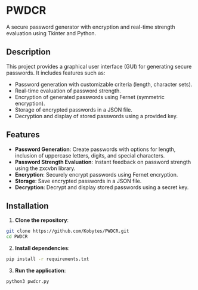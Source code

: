 # PWDCR

A secure password generator with encryption and real-time strength evaluation using Tkinter and Python.

## Description

This project provides a graphical user interface (GUI) for generating secure passwords. It includes features such as:

- Password generation with customizable criteria (length, character sets).
- Real-time evaluation of password strength.
- Encryption of generated passwords using Fernet (symmetric encryption).
- Storage of encrypted passwords in a JSON file.
- Decryption and display of stored passwords using a provided key.

## Features

- **Password Generation**: Create passwords with options for length, inclusion of uppercase letters, digits, and special characters.
- **Password Strength Evaluation**: Instant feedback on password strength using the zxcvbn library.
- **Encryption**: Securely encrypt passwords using Fernet encryption.
- **Storage**: Save encrypted passwords in a JSON file.
- **Decryption**: Decrypt and display stored passwords using a secret key.

## Installation

1. **Clone the repository**:

```bash
git clone https://github.com/Kobytes/PWDCR.git
cd PWDCR
```
2. **Install dependencies**:

```bash
pip install -r requirements.txt
```

3. **Run the application**:

```bash
python3 pwdcr.py
```
